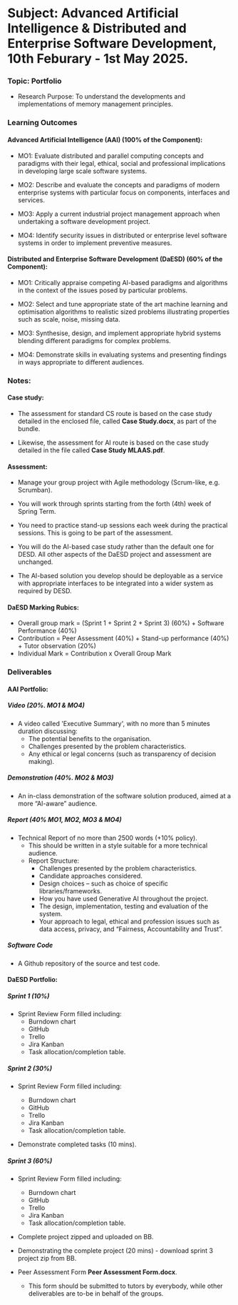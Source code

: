 # Subject: Advanced Artificial Intelligence & Distributed and Enterprise Software Development, 10th Feburary - 1st May 2025.
### Topic: Portfolio
- Research Purpose: To understand the developments and implementations of memory management principles.

### Learning Outcomes
#### Advanced Artificial Intelligence (AAI) (100% of the Component):
- MO1: Evaluate distributed and parallel computing concepts and paradigms with their legal, ethical,
social and professional implications in developing large scale software systems.

- MO2: Describe and evaluate the concepts and paradigms of modern enterprise systems with particular
focus on components, interfaces and services.

- MO3: Apply a current industrial project management approach when undertaking a software
development project.

- MO4: Identify security issues in distributed or enterprise level software systems in order to implement preventive measures.

#### Distributed and Enterprise Software Development (DaESD) (60% of the Component):
- MO1: Critically appraise competing AI-based paradigms and algorithms in the context of the issues posed by particular problems.

- MO2: Select and tune appropriate state of the art machine learning and optimisation algorithms to realistic sized problems illustrating properties such as scale, noise, missing data.

- MO3: Synthesise, design, and implement appropriate hybrid systems blending different paradigms for complex problems.

- MO4: Demonstrate skills in evaluating systems and presenting findings in ways appropriate to different audiences.

### Notes:
#### Case study:
- The assessment for standard CS route is based on the case study detailed in the enclosed file, called **Case Study.docx**, as part of the bundle.

- Likewise, the assessment for AI route is based on the case study detailed in the file called **Case Study MLAAS.pdf**.

#### Assessment:
- Manage your group project with Agile methodology (Scrum-like, e.g. Scrumban).

- You will work through sprints starting from the forth (4th) week of Spring Term.

- You need to practice stand-up sessions each week during the practical sessions. This is going to be
part of the assessment.

- You will do the AI-based case study rather than the default one for DESD. All other aspects of the DaESD project and assessment are unchanged.

- The AI-based solution you develop should be deployable as a service with appropriate interfaces to be integrated into a wider system as required by DESD.

#### DaESD Marking Rubics:
- Overall group mark = (Sprint 1 + Sprint 2 + Sprint 3) (60%) + Software Performance (40%)
- Contribution = Peer Assessment (40%) + Stand-up performance (40%) + Tutor observation (20%)
- Individual Mark = Contribution x Overall Group Mark

### Deliverables
#### AAI Portfolio:
##### Video (20%. MO1 & MO4)
- A video called 'Executive Summary', with no more than 5 minutes duration discussing:
    - The potential benefits to the organisation.
    - Challenges presented by the problem characteristics.
    - Any ethical or legal concerns (such as transparency of decision making).

##### Demonstration (40%. MO2 & MO3)
- An in-class demonstration of the software solution produced, aimed at a more “AI-aware” audience.

##### Report (40% MO1, MO2, MO3 & MO4)
- Technical Report of no more than 2500 words (+10% policy).
    - This should be written in a style suitable for a more technical audience.
    - Report Structure:
        - Challenges presented by the problem characteristics.
        - Candidate approaches considered.
        - Design choices – such as choice of specific libraries/frameworks.
        - How you have used Generative AI throughout the project.
        - The design, implementation, testing and evaluation of the system.
        - Your approach to legal, ethical and profession issues such as data access, privacy, and “Fairness, Accountability and Trust”.

##### Software Code
- A Github repository of the source and test code.

#### DaESD Portfolio:
##### Sprint 1 (10%)
- Sprint Review Form filled including:
    - Burndown chart
    - GitHub
    - Trello
    - Jira Kanban
    - Task allocation/completion table.

##### Sprint 2 (30%)
- Sprint Review Form filled including:
    - Burndown chart
    - GitHub
    - Trello
    - Jira Kanban
    - Task allocation/completion table.

- Demonstrate completed tasks (10 mins).

##### Sprint 3 (60%)
- Sprint Review Form filled including:
    - Burndown chart
    - GitHub
    - Trello
    - Jira Kanban
    - Task allocation/completion table.

- Complete project zipped and uploaded on BB.
- Demonstrating the complete project (20 mins) - download sprint 3 project zip from BB.
- Peer Assessment Form **Peer Assessment Form.docx**.
    - This form should be submitted to tutors by everybody, while other deliverables are to-be in behalf of the groups.